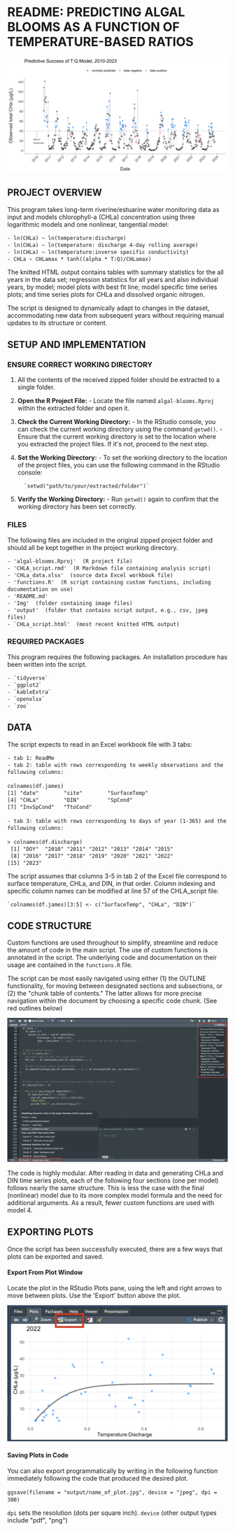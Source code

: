 # README: PREDICTING ALGAL BLOOMS AS A FUNCTION OF TEMPERATURE-BASED RATIOS

![Predictive success of ln(CHLa) ~ ln(temperature:discharge) model](Img/plot.png)

## PROJECT OVERVIEW

This program takes long-term riverine/estuarine water monitoring data as input and models chlorophyll-a (CHLa) concentration using three logarithmic models and one nonlinear, tangential model:

```         
- ln(CHLa) ~ ln(temperature:discharge)
- ln(CHLa) ~ ln(temperature: discharge 4-day rolling average)
- ln(CHLa) ~ ln(temperature:inverse specific conductivity)
- CHLa ~ CHLamax * tanh((alpha * T:Q)/CHLamax)
```

The knitted HTML output contains tables with summary statistics for the all years in the data set; regression statistics for all years and also individual years, by model; model plots with best fit line; model specific time series plots; and time series plots for CHLa and dissolved organic nitrogen.

The script is designed to dynamically adapt to changes in the dataset, accommodating new data from subsequent years without requiring manual updates to its structure or content.

## SETUP AND IMPLEMENTATION

### ENSURE CORRECT WORKING DIRECTORY

1.  All the contents of the received zipped folder should be extracted to a single folder.

2.  **Open the R Project File:** - Locate the file named `algal-blooms.Rproj` within the extracted folder and open it.

3.  **Check the Current Working Directory:** - In the RStudio console, you can check the current working directory using the command `getwd()`. - Ensure that the current working directory is set to the location where you extracted the project files. If it's not, proceed to the next step.

4.  **Set the Working Directory:** - To set the working directory to the location of the project files, you can use the following command in the RStudio console:

    ```         
      `setwd("path/to/your/extracted/folder")`
    ```

5.  **Verify the Working Directory:** - Run `getwd()` again to confirm that the working directory has been set correctly.

### FILES

The following files are included in the original zipped project folder and should all be kept together in the project working directory.

```         
- 'algal-blooms.Rproj'  (R project file)
- 'CHLA_script.rmd'  (R Markdown file containing analysis script)
- 'CHLa_data.xlsx'  (source data Excel workbook file)
- 'functions.R'  (R script containing custom functions, including documentation on use)
- 'README.md' 
- 'Img'  (folder containing image files)
- 'output'  (folder that contains script output, e.g., csv, jpeg files)
- `CHLa_script.html'  (most recent knitted HTML output)
```

### REQUIRED PACKAGES

This program requires the following packages. An installation procedure has been written into the script.

```         
- `tidyverse`
- `ggplot2`
- `kableExtra`
- `openxlsx`
- `zoo`
```

## DATA

The script expects to read in an Excel workbook file with 3 tabs:

```         
- tab 1: ReadMe
- tab 2: table with rows corresponding to weekly observations and the following columns:

colnames(df.james)
[1] "date"        "site"        "SurfaceTemp"
[4] "CHLa"        "DIN"         "SpCond"     
[7] "InvSpCond"   "TtoCond"  

- tab 3: table with rows corresponding to days of year (1-365) and the following columns:

> colnames(df.discharge)
 [1] "DOY"  "2010" "2011" "2012" "2013" "2014" "2015"
 [8] "2016" "2017" "2018" "2019" "2020" "2021" "2022"
[15] "2023"
```

The script assumes that columns 3-5 in tab 2 of the Excel file correspond to surface temperature, CHLa, and DIN, in that order. Column indexing and specific column names can be modified at line 57 of the CHLA_script file:

```         
`colnames(df.james)[3:5] <- c("SurfaceTemp", "CHLa", "DIN")`
```

## CODE STRUCTURE

Custom functions are used throughout to simplify, streamline and reduce the amount of code in the main script. The use of custom functions is annotated in the script. The underlying code and documentation on their usage are contained in the `functions.R` file.

The script can be most easily navigated using either (1) the OUTLINE functionality, for moving between designated sections and subsections, or (2) the "chunk table of contents." The latter allows for more precise navigation within the document by choosing a specific code chunk. (See red outlines below)

![](Img/outline_chunks.png)

The code is highly modular. After reading in data and generating CHLa and DIN time series plots, each of the following four sections (one per model) follows nearly the same structure. This is less the case with the final (nonlinear) model due to its more complex model formula and the need for additional arguments. As a result, fewer custom functions are used with model 4.

## EXPORTING PLOTS

Once the script has been successfully executed, there are a few ways that plots can be exported and saved.

#### Export From Plot Window

Locate the plot in the RStudio Plots pane, using the left and right arrows to move between plots. Use the 'Export' button above the plot.

![](Img/export.png)

#### Saving Plots in Code

You can also export programmatically by writing in the following function immediately following the code that produced the desired plot.

`ggsave(filename = "output/name_of_plot.jpg", device = "jpeg", dpi = 300)`

`dpi` sets the resolution (dots per square inch). `device` (other output types include "pdf", "png")
